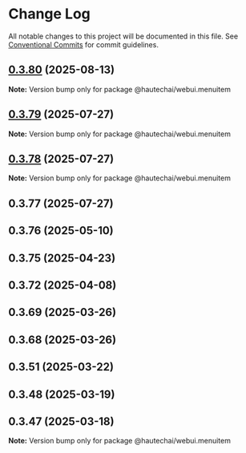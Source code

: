 # Change Log

All notable changes to this project will be documented in this file.
See [Conventional Commits](https://conventionalcommits.org) for commit guidelines.

## [0.3.80](https://github.com/HautechAI/webui/compare/@hautechai/webui.menuitem@0.3.79...@hautechai/webui.menuitem@0.3.80) (2025-08-13)

**Note:** Version bump only for package @hautechai/webui.menuitem

## [0.3.79](https://github.com/HautechAI/webui/compare/@hautechai/webui.menuitem@0.3.78...@hautechai/webui.menuitem@0.3.79) (2025-07-27)

**Note:** Version bump only for package @hautechai/webui.menuitem

## [0.3.78](https://github.com/HautechAI/webui/compare/@hautechai/webui.menuitem@0.3.77...@hautechai/webui.menuitem@0.3.78) (2025-07-27)

**Note:** Version bump only for package @hautechai/webui.menuitem

## 0.3.77 (2025-07-27)

## 0.3.76 (2025-05-10)

## 0.3.75 (2025-04-23)

## 0.3.72 (2025-04-08)

## 0.3.69 (2025-03-26)

## 0.3.68 (2025-03-26)

## 0.3.51 (2025-03-22)

## 0.3.48 (2025-03-19)

## 0.3.47 (2025-03-18)

**Note:** Version bump only for package @hautechai/webui.menuitem
